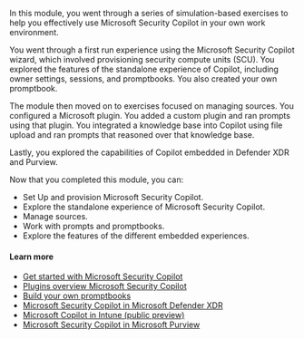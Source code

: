 
In this module, you went through a series of simulation-based exercises to help you effectively use Microsoft Security Copilot in your own work environment.

You went through a first run experience using the Microsoft Security Copilot wizard, which involved provisioning security compute units (SCU). You explored the features of the standalone experience of Copilot, including owner settings, sessions, and promptbooks. You also created your own promptbook.

The module then moved on to exercises focused on managing sources. You configured a Microsoft plugin. You added a custom plugin and ran prompts using that plugin. You integrated a knowledge base into Copilot using file upload and ran prompts that reasoned over that knowledge base.

Lastly, you explored the capabilities of Copilot embedded in Defender XDR and Purview.

Now that you completed this module, you can:

- Set Up and provision Microsoft Security Copilot.
- Explore the standalone experience of Microsoft Security Copilot.
- Manage sources.
- Work with prompts and promptbooks.
- Explore the features of the different embedded experiences.

#### Learn more

- [Get started with Microsoft Security Copilot](/copilot/security/get-started-security-copilot)
- [Plugins overview Microsoft Security Copilot](/copilot/security/plugin-overview)
- [Build your own promptbooks](/copilot/security/build-promptbooks)
- [Microsoft Security Copilot in Microsoft Defender XDR](/microsoft-365/security/defender/security-copilot-in-microsoft-365-defender)
- [Microsoft Copilot in Intune (public preview)](/mem/intune/copilot/copilot-intune-overview)
- [Microsoft Security Copilot in Microsoft Purview](/purview/copilot-in-purview-overview)